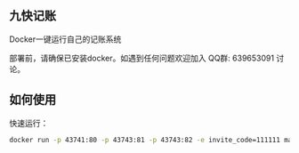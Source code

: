 ## 九快记账

Docker一键运行自己的记账系统

部署前，请确保已安装docker。如遇到任何问题欢迎加入 QQ群: 639653091 讨论。

## 如何使用

快速运行：

```sh
docker run -p 43741:80 -p 43743:81 -p 43743:82 -e invite_code=111111 markliu2018/moneynote-all:latest
```
